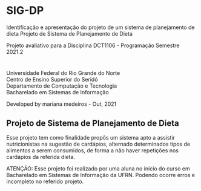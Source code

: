 # SIG-DP
Identificação e apresentação do projeto de um sistema de planejamento de dieta
Projeto de Sistema de Planejamento de Dieta

Projeto avaliativo para a Disciplina DCT1106 - Programação Semestre 2021.2

# 

Universidade Federal do Rio Grande do Norte \
Centro de Ensino Superior do Seridó \
Departamento de Computação e Tecnologia \
Bacharelado em Sistemas de Informação

Developed by mariana medeiros - Out, 2021

## Projeto de Sistema de Planejamento de Dieta

Esse projeto tem como finalidade propôs um sistema apto a assistir nutricionistas na sugestão de cardápios, alternado determinados tipos de alimentos a serem consumidos, de forma a não haver repetições nos cardápios da referida dieta. 

ATENÇÃO: Esse projeto foi realizado por uma aluna no início do curso em Bacharelado em Sistemas de Informação da UFRN. Podendo ocorre erros e incompleto no referido projeto.

